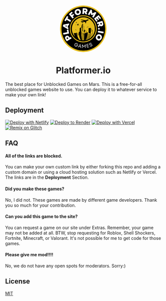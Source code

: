 <p align="center">
<kbd>
<img style="border-radius:50%" height="150px" src="/favicon.png">
</kbd>
<h1 align = "center" >Platformer.io</h1>
The best place for Unblocked Games on Mars. This is a free-for-all unblocked games website to use. You can deploy it to whatever service to make your own link!

## Deployment
[![Deploy with Netlify](https://binbashbanana.github.io/deploy-buttons/buttons/remade/netlify.svg)](https://app.netlify.com/start/deploy?repository=https://github.com/Platformer.io/Platformer.io.github.io)
[![Deploy to Render](https://binbashbanana.github.io/deploy-buttons/buttons/remade/render.svg)](https://render.com/deploy?repo=https://github.com/Platformer.io/Platformer.io.github.io)
[![Deploy with Vercel](https://binbashbanana.github.io/deploy-buttons/buttons/remade/vercel.svg)](https://vercel.com/new/clone?repository-url=https%3A%2F%2Fgithub.com%2FPlatformer.io%2FPlatformer.io.github.io) 
[![Remix on Glitch](https://binbashbanana.github.io/deploy-buttons/buttons/remade/glitch.svg)](https://glitch.com/edit/#!/import/github/Platformer.io/Platformer.io.github.io)

## FAQ

#### All of the links are blocked.

You can make your own custom link by either forking this repo and adding a custom domain or using a cloud hosting solution such as Netlify or Vercel. The links are in the **Deployment** Section.

#### Did you make these games?

No, I did not. These games are made by different game developers. Thank you so much for your contribution.

#### Can you add this game to the site?

You can request a game on our site under Extras. Remember, your game may not be added at all. BTW, stop requesting for Roblox, Shell Shockers, Fortnite, Minecraft, or Valorant. It's not possible for me to get code for those games.

#### Please give me mod!!!!

No, we do not have any open spots for moderators. Sorry:)

## License

[MIT](https://choosealicense.com/licenses/mit/)
